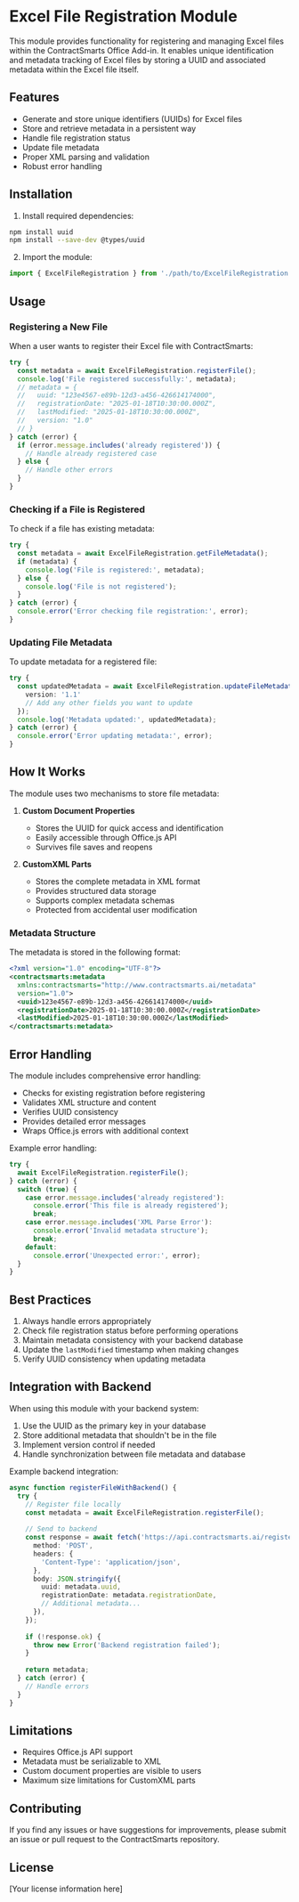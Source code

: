 # Excel File Registration Module

This module provides functionality for registering and managing Excel files within the ContractSmarts Office Add-in. It enables unique identification and metadata tracking of Excel files by storing a UUID and associated metadata within the Excel file itself.

## Features

- Generate and store unique identifiers (UUIDs) for Excel files
- Store and retrieve metadata in a persistent way
- Handle file registration status
- Update file metadata
- Proper XML parsing and validation
- Robust error handling

## Installation

1. Install required dependencies:

```bash
npm install uuid
npm install --save-dev @types/uuid
```

2. Import the module:

```typescript
import { ExcelFileRegistration } from './path/to/ExcelFileRegistration';
```

## Usage

### Registering a New File

When a user wants to register their Excel file with ContractSmarts:

```typescript
try {
  const metadata = await ExcelFileRegistration.registerFile();
  console.log('File registered successfully:', metadata);
  // metadata = {
  //   uuid: "123e4567-e89b-12d3-a456-426614174000",
  //   registrationDate: "2025-01-18T10:30:00.000Z",
  //   lastModified: "2025-01-18T10:30:00.000Z",
  //   version: "1.0"
  // }
} catch (error) {
  if (error.message.includes('already registered')) {
    // Handle already registered case
  } else {
    // Handle other errors
  }
}
```

### Checking if a File is Registered

To check if a file has existing metadata:

```typescript
try {
  const metadata = await ExcelFileRegistration.getFileMetadata();
  if (metadata) {
    console.log('File is registered:', metadata);
  } else {
    console.log('File is not registered');
  }
} catch (error) {
  console.error('Error checking file registration:', error);
}
```

### Updating File Metadata

To update metadata for a registered file:

```typescript
try {
  const updatedMetadata = await ExcelFileRegistration.updateFileMetadata({
    version: '1.1'
    // Add any other fields you want to update
  });
  console.log('Metadata updated:', updatedMetadata);
} catch (error) {
  console.error('Error updating metadata:', error);
}
```

## How It Works

The module uses two mechanisms to store file metadata:

1. **Custom Document Properties**
   - Stores the UUID for quick access and identification
   - Easily accessible through Office.js API
   - Survives file saves and reopens

2. **CustomXML Parts**
   - Stores the complete metadata in XML format
   - Provides structured data storage
   - Supports complex metadata schemas
   - Protected from accidental user modification

### Metadata Structure

The metadata is stored in the following format:

```xml
<?xml version="1.0" encoding="UTF-8"?>
<contractsmarts:metadata 
  xmlns:contractsmarts="http://www.contractsmarts.ai/metadata"
  version="1.0">
  <uuid>123e4567-e89b-12d3-a456-426614174000</uuid>
  <registrationDate>2025-01-18T10:30:00.000Z</registrationDate>
  <lastModified>2025-01-18T10:30:00.000Z</lastModified>
</contractsmarts:metadata>
```

## Error Handling

The module includes comprehensive error handling:

- Checks for existing registration before registering
- Validates XML structure and content
- Verifies UUID consistency
- Provides detailed error messages
- Wraps Office.js errors with additional context

Example error handling:

```typescript
try {
  await ExcelFileRegistration.registerFile();
} catch (error) {
  switch (true) {
    case error.message.includes('already registered'):
      console.error('This file is already registered');
      break;
    case error.message.includes('XML Parse Error'):
      console.error('Invalid metadata structure');
      break;
    default:
      console.error('Unexpected error:', error);
  }
}
```

## Best Practices

1. Always handle errors appropriately
2. Check file registration status before performing operations
3. Maintain metadata consistency with your backend database
4. Update the `lastModified` timestamp when making changes
5. Verify UUID consistency when updating metadata

## Integration with Backend

When using this module with your backend system:

1. Use the UUID as the primary key in your database
2. Store additional metadata that shouldn't be in the file
3. Implement version control if needed
4. Handle synchronization between file metadata and database

Example backend integration:

```typescript
async function registerFileWithBackend() {
  try {
    // Register file locally
    const metadata = await ExcelFileRegistration.registerFile();
    
    // Send to backend
    const response = await fetch('https://api.contractsmarts.ai/register', {
      method: 'POST',
      headers: {
        'Content-Type': 'application/json',
      },
      body: JSON.stringify({
        uuid: metadata.uuid,
        registrationDate: metadata.registrationDate,
        // Additional metadata...
      }),
    });
    
    if (!response.ok) {
      throw new Error('Backend registration failed');
    }
    
    return metadata;
  } catch (error) {
    // Handle errors
  }
}
```

## Limitations

- Requires Office.js API support
- Metadata must be serializable to XML
- Custom document properties are visible to users
- Maximum size limitations for CustomXML parts

## Contributing

If you find any issues or have suggestions for improvements, please submit an issue or pull request to the ContractSmarts repository.

## License

[Your license information here]
